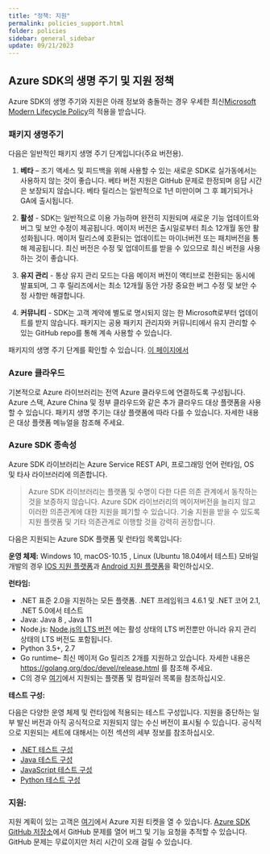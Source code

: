 ```yaml
---
title: "정책: 지원"
permalink: policies_support.html
folder: policies
sidebar: general_sidebar
update: 09/21/2023
---
```


## **Azure SDK의 생명 주기 및 지원 정책**

Azure SDK의 생명 주기와 지원은 아래 정보와 충돌하는 경우 우세한 최신[Microsoft Modern Lifecycle Policy](https://docs.microsoft.com/en-US/lifecycle/policies/modern)의 적용을 받습니다.

### **패키지 생명주기**

다음은 일반적인 패키지 생명 주기 단계입니다(주요 버전용).

1. **베타** – 조기 액세스 및 피드백을 위해 사용할 수 있는 새로운 SDK로 실가동에서는 사용하지 않는 것이 좋습니다. 베타 버전 지원은 GitHub 문제로 한정되며 응답 시간은 보장되지 않습니다. 베타 릴리스는 일반적으로 1년 미만이며 그 후 폐기되거나 GA에 출시됩니다.

2. **활성** - SDK는 일반적으로 이용 가능하며 완전히 지원되며 새로운 기능 업데이트와 버그 및 보안 수정이 제공됩니다. 메이저 버전은 출시일로부터 최소 12개월 동안 활성화됩니다. 메이저 릴리스에 호환되는 업데이트는 마이너버전 또는 패치버전을 통해 제공됩니다. 최신 버전은 수정 및 업데이트를 받을 수 있으므로 최신 버전을 사용하는 것이 좋습니다.

3. **유지 관리** - 통상 유지 관리 모드는 다음 메이저 버전이 액티브로 전환되는 동시에 발표되며, 그 후 릴리즈에서는 최소 12개월 동안 가장 중요한 버그 수정 및 보안 수정 사항만 해결합니다.

4. **커뮤니티** - SDK는 고객 계약에 별도로 명시되지 않는 한 Microsoft로부터 업데이트를 받지 않습니다. 패키지는 공용 패키지 관리자와 커뮤니티에서 유지 관리할 수 있는 GitHub repo를 통해 계속 사용할 수 있습니다.

패키지의 생명 주기 단계를 확인할 수 있습니다. [이 페이지에서](https://azure.github.io/azure-sdk/releases/latest/index.html)

### **Azure 클라우드**

기본적으로 Azure 라이브러리는 전역 Azure 클라우드에 연결하도록 구성됩니다. Azure 스택, Azure China 및 정부 클라우드와 같은 추가 클라우드 대상 플랫폼을 사용할 수 있습니다. 패키지 생명 주기는 대상 플랫폼에 따라 다를 수 있습니다. 자세한 내용은 대상 플랫폼 메뉴얼을 참조해 주세요.

### **Azure SDK 종속성**

Azure SDK 라이브러리는 Azure Service REST API, 프로그래밍 언어 런타임, OS 및 타사 라이브러리에 의존합니다.

> Azure SDK 라이브러리는 플랫폼 및 수명이 다한 다른 의존 관계에서 동작하는 것을 보증하지 않습니다. Azure SDK 라이브러리의 메이저버전을 늘리지 않고 이러한 의존관계에 대한 지원을 폐기할 수 있습니다. 기술 지원을 받을 수 있도록 지원 플랫폼 및 기타 의존관계로 이행할 것을 강력히 권장합니다.

다음은 지원되는 Azure SDK 플랫폼 및 런타임 목록입니다:

**운영 체제:** Windows 10, macOS-10.15 , Linux (Ubuntu 18.04에서 테스트)
모바일 개발의 경우 [IOS 지원 플랫폼](https://azure.github.io/azure-sdk/ios_design.html#ios-library-support)과 [Android 지원 플랫폼](https://azure.github.io/azure-sdk/android_design.html)을 확인하십시오.

**런타임:**

- .NET 표준 2.0을 지원하는 모든 플랫폼. .NET 프레임워크 4.6.1 및 .NET 코어 2.1, .NET 5.0에서 테스트
- Java: Java 8 , Java 11
- Node.js: [Node.js의 LTS 버전](https://nodejs.org/about/releases/) 에는 활성 상태의 LTS 버전뿐만 아니라 유지 관리 상태의 LTS 버전도 포함됩니다.
- Python 3.5+, 2.7
- Go runtime– 최신 메이저 Go 릴리즈 2개를 지원하고 있습니다. 자세한 내용은 https://golang.org/doc/devel/release.html 를 참조해 주세요.
- C의 경우 [여기](https://azure.github.io/azure-sdk/clang_design.html)에서 지원되는 플랫폼 및 컴파일러 목록을 참조하십시오. 

**테스트 구성:**

다음은 다양한 운영 체제 및 런타임에 적용되는 테스트 구성입니다. 지원을 중단하는 일부 발신 버전과 아직 공식적으로 지원되지 않는 수신 버전이 표시될 수 있습니다. 공식적으로 지원되는 세트에 대해서는 이전 섹션의 세부 정보를 참조하십시오.

- [.NET 테스트 구성](https://github.com/Azure/azure-sdk-for-java/blob/main/eng/pipelines/templates/stages/platform-matrix.json)
- [Java 테스트 구성](https://github.com/Azure/azure-sdk-for-java/blob/main/eng/pipelines/templates/stages/platform-matrix.json)
- [JavaScript 테스트 구성](https://github.com/Azure/azure-sdk-for-js/blob/main/eng/pipelines/templates/stages/platform-matrix.json)
- [Python 테스트 구성](https://github.com/Azure/azure-sdk-for-python/blob/main/eng/pipelines/templates/stages/platform-matrix.json)

### **지원**:

지원 계획이 있는 고객은 [여기](https://azure.microsoft.com/en-us/support/create-ticket/)에서 Azure 지원 티켓을 열 수 있습니다. [Azure SDK GitHub 저장소](https://github.com/Azure/azure-sdk/blob/main/README.md)에서 GitHub 문제를 열어 버그 및 기능 요청을 추적할 수 있습니다. GitHub 문제는 무료이지만 처리 시간이 오래 걸릴 수 있습니다.
